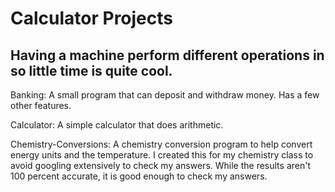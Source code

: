 # Calculator Projects

## Having a machine perform different operations in so little time is quite cool.

Banking: A small program that can deposit and withdraw money. Has a few other features.

Calculator: A simple calculator that does arithmetic.

Chemistry-Conversions: A chemistry conversion program to help convert energy units and the temperature. I created this for my chemistry class to avoid googling extensively to check my answers. While the results aren't 100 percent accurate, it is good enough to check my answers.
